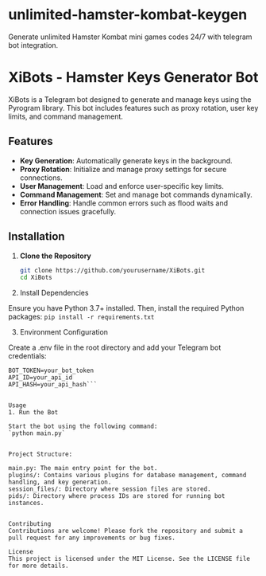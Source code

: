 # unlimited-hamster-kombat-keygen
Generate unlimited Hamster Kombat mini games codes 24/7 with telegram bot integration.

# XiBots - Hamster Keys Generator Bot

XiBots is a Telegram bot designed to generate and manage keys using the Pyrogram library. This bot includes features such as proxy rotation, user key limits, and command management.

## Features

- **Key Generation**: Automatically generate keys in the background.
- **Proxy Rotation**: Initialize and manage proxy settings for secure connections.
- **User Management**: Load and enforce user-specific key limits.
- **Command Management**: Set and manage bot commands dynamically.
- **Error Handling**: Handle common errors such as flood waits and connection issues gracefully.

## Installation

1. **Clone the Repository**

   ```bash
   git clone https://github.com/yourusername/XiBots.git
   cd XiBots

2. Install Dependencies

Ensure you have Python 3.7+ installed. Then, install the required Python packages:
`pip install -r requirements.txt`

3. Environment Configuration

Create a .env file in the root directory and add your Telegram bot credentials:
```env
BOT_TOKEN=your_bot_token
API_ID=your_api_id
API_HASH=your_api_hash```


Usage
1. Run the Bot

Start the bot using the following command:
`python main.py`


Project Structure:

main.py: The main entry point for the bot.
plugins/: Contains various plugins for database management, command handling, and key generation.
session_files/: Directory where session files are stored.
pids/: Directory where process IDs are stored for running bot instances.


Contributing
Contributions are welcome! Please fork the repository and submit a pull request for any improvements or bug fixes.

License
This project is licensed under the MIT License. See the LICENSE file for more details.
